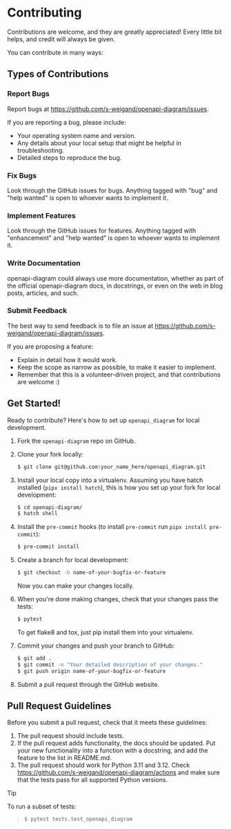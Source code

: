 # Contributing

Contributions are welcome, and they are greatly appreciated! Every little bit
helps, and credit will always be given.

You can contribute in many ways:

## Types of Contributions

### Report Bugs

Report bugs at https://github.com/s-weigand/openapi-diagram/issues.

If you are reporting a bug, please include:

- Your operating system name and version.
- Any details about your local setup that might be helpful in troubleshooting.
- Detailed steps to reproduce the bug.

### Fix Bugs

Look through the GitHub issues for bugs. Anything tagged with "bug" and "help
wanted" is open to whoever wants to implement it.

### Implement Features

Look through the GitHub issues for features. Anything tagged with "enhancement"
and "help wanted" is open to whoever wants to implement it.

### Write Documentation

openapi-diagram could always use more documentation, whether as part of the
official openapi-diagram docs, in docstrings, or even on the web in blog posts,
articles, and such.

### Submit Feedback

The best way to send feedback is to file an issue at https://github.com/s-weigand/openapi-diagram/issues.

If you are proposing a feature:

- Explain in detail how it would work.
- Keep the scope as narrow as possible, to make it easier to implement.
- Remember that this is a volunteer-driven project, and that contributions
  are welcome :)

## Get Started!

Ready to contribute? Here's how to set up `openapi_diagram` for local development.

1. Fork the `openapi-diagram` repo on GitHub.

2. Clone your fork locally:

   ```bash
   $ git clone git@github.com:your_name_here/openapi_diagram.git
   ```

3. Install your local copy into a virtualenv. Assuming you have hatch installed (`pipx install hatch`),
   this is how you set up your fork for local development:

   ```bash
   $ cd openapi-diagram/
   $ hatch shell
   ```

4. Install the `pre-commit` hooks (to install `pre-commit` run `pipx install pre-commit`):

   ```bash
   $ pre-commit install
   ```

5. Create a branch for local development:

   ```bash
   $ git checkout -b name-of-your-bugfix-or-feature
   ```

   Now you can make your changes locally.

6. When you're done making changes, check that your changes pass the tests:

   ```bash
   $ pytest
   ```

   To get flake8 and tox, just pip install them into your virtualenv.

7. Commit your changes and push your branch to GitHub:

   ```bash
   $ git add .
   $ git commit -m "Your detailed description of your changes."
   $ git push origin name-of-your-bugfix-or-feature
   ```

8. Submit a pull request through the GitHub website.

## Pull Request Guidelines

Before you submit a pull request, check that it meets these guidelines:

1. The pull request should include tests.
2. If the pull request adds functionality, the docs should be updated. Put
   your new functionality into a function with a docstring, and add the
   feature to the list in README.md.
3. The pull request should work for Python 3.11 and 3.12. Check
   https://github.com/s-weigand/openapi-diagram/actions
   and make sure that the tests pass for all supported Python versions.

> [!TIP]
> To run a subset of tests:

> ```bash
> $ pytest tests.test_openapi_diagram
> ```
